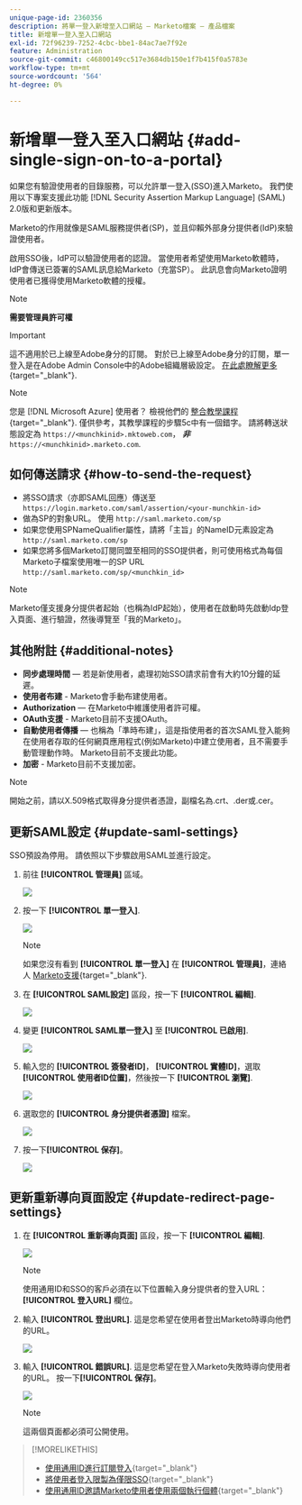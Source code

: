 ```yaml
---
unique-page-id: 2360356
description: 將單一登入新增至入口網站 — Marketo檔案 — 產品檔案
title: 新增單一登入至入口網站
exl-id: 72f96239-7252-4cbc-bbe1-84ac7ae7f92e
feature: Administration
source-git-commit: c46800149cc517e3684db150e1f7b415f0a5783e
workflow-type: tm+mt
source-wordcount: '564'
ht-degree: 0%

---
```


# 新增單一登入至入口網站 {#add-single-sign-on-to-a-portal}

如果您有驗證使用者的目錄服務，可以允許單一登入(SSO)進入Marketo。 我們使用以下專案支援此功能 [!DNL Security Assertion Markup Language] (SAML) 2.0版和更新版本。

Marketo的作用就像是SAML服務提供者(SP)，並且仰賴外部身分提供者(IdP)來驗證使用者。

啟用SSO後，IdP可以驗證使用者的認證。 當使用者希望使用Marketo軟體時，IdP會傳送已簽署的SAML訊息給Marketo（充當SP）。 此訊息會向Marketo證明使用者已獲得使用Marketo軟體的授權。

>[!NOTE]
>
>**需要管理員許可權**

>[!IMPORTANT]
>
>這不適用於已上線至Adobe身分的訂閱。 對於已上線至Adobe身分的訂閱，單一登入是在Adobe Admin Console中的Adobe組織層級設定。 [在此處瞭解更多](https://helpx.adobe.com/enterprise/using/set-up-identity.html){target="_blank"}.

>[!NOTE]
>
>您是 [!DNL Microsoft Azure] 使用者？ 檢視他們的 [整合教學課程](https://azure.microsoft.com/en-us/documentation/articles/active-directory-saas-marketo-tutorial/){target="_blank"}. 僅供參考，其教學課程的步驟5c中有一個錯字。 請將轉送狀態設定為 `https://<munchkinid>.mktoweb.com`， **_非_** `https://<munchkinid>.marketo.com`.

## 如何傳送請求 {#how-to-send-the-request}

* 將SSO請求（亦即SAML回應）傳送至 `https://login.marketo.com/saml/assertion/<your-munchkin-id>`
* 做為SP的對象URL。 使用 `http://saml.marketo.com/sp`
* 如果您使用SPNameQualifier屬性，請將「主旨」的NameID元素設定為 `http://saml.marketo.com/sp`
* 如果您將多個Marketo訂閱同盟至相同的SSO提供者，則可使用格式為每個Marketo子檔案使用唯一的SP URL `http://saml.marketo.com/sp/<munchkin_id>`

>[!NOTE]
>
>Marketo僅支援身分提供者起始（也稱為IdP起始），使用者在啟動時先啟動Idp登入頁面、進行驗證，然後導覽至「我的Marketo」。

## 其他附註 {#additional-notes}

* **同步處理時間**  — 若是新使用者，處理初始SSO請求前會有大約10分鐘的延遲。
* **使用者布建** - Marketo會手動布建使用者。
* **Authorization**  — 在Marketo中維護使用者許可權。
* **OAuth支援** - Marketo目前不支援OAuth。
* **自動使用者傳播**  — 也稱為「準時布建」，這是指使用者的首次SAML登入能夠在使用者存取的任何網頁應用程式(例如Marketo)中建立使用者，且不需要手動管理動作時。 Marketo目前不支援此功能。
* **加密** - Marketo目前不支援加密。

>[!NOTE]
>
>開始之前，請以X.509格式取得身分提供者憑證，副檔名為.crt、.der或.cer。

## 更新SAML設定 {#update-saml-settings}

SSO預設為停用。 請依照以下步驟啟用SAML並進行設定。

1. 前往 **[!UICONTROL 管理員]** 區域。

   ![](assets/add-single-sign-on-to-a-portal-1.png)

1. 按一下 **[!UICONTROL 單一登入]**.

   ![](assets/add-single-sign-on-to-a-portal-2.png)

   >[!NOTE]
   >
   >如果您沒有看到 **[!UICONTROL 單一登入]** 在 **[!UICONTROL 管理員]**，連絡人 [Marketo支援](https://nation.marketo.com/t5/Support/ct-p/Support){target="_blank"}.

1. 在 **[!UICONTROL SAML設定]** 區段，按一下 **[!UICONTROL 編輯]**.

   ![](assets/add-single-sign-on-to-a-portal-3.png)

1. 變更 **[!UICONTROL SAML單一登入]** 至 **[!UICONTROL 已啟用]**.

   ![](assets/add-single-sign-on-to-a-portal-4.png)

1. 輸入您的 **[!UICONTROL 簽發者ID]**， **[!UICONTROL 實體ID]**，選取 **[!UICONTROL 使用者ID位置]**，然後按一下 **[!UICONTROL 瀏覽]**.

   ![](assets/add-single-sign-on-to-a-portal-5.png)

1. 選取您的 **[!UICONTROL 身分提供者憑證]** 檔案。

   ![](assets/add-single-sign-on-to-a-portal-6.png)

1. 按一下&#x200B;**[!UICONTROL 保存]**。

   ![](assets/add-single-sign-on-to-a-portal-7.png)

## 更新重新導向頁面設定 {#update-redirect-page-settings}

1. 在 **[!UICONTROL 重新導向頁面]** 區段，按一下 **[!UICONTROL 編輯]**.

   ![](assets/add-single-sign-on-to-a-portal-8.png)

   >[!NOTE]
   >
   >使用通用ID和SSO的客戶必須在以下位置輸入身分提供者的登入URL： **[!UICONTROL 登入URL]** 欄位。

1. 輸入 **[!UICONTROL 登出URL]**. 這是您希望在使用者登出Marketo時導向他們的URL。

   ![](assets/add-single-sign-on-to-a-portal-9.png)

1. 輸入 **[!UICONTROL 錯誤URL]**. 這是您希望在登入Marketo失敗時導向使用者的URL。 按一下&#x200B;**[!UICONTROL 保存]**。

   ![](assets/add-single-sign-on-to-a-portal-10.png)

   >[!NOTE]
   >
   >這兩個頁面都必須可公開使用。

>[!MORELIKETHIS]
>
>* [使用通用ID進行訂閱登入](/help/marketo/product-docs/administration/settings/using-a-universal-id-for-subscription-login.md){target="_blank"}
>* [將使用者登入限製為僅限SSO](/help/marketo/product-docs/administration/additional-integrations/restrict-user-login-to-sso-only.md){target="_blank"}
>* [使用通用ID邀請Marketo使用者使用兩個執行個體](https://nation.marketo.com/t5/Knowledgebase/Inviting-Marketo-Users-to-Two-Instances-with-Universal-ID-UID/ta-p/251122){target="_blank"}

